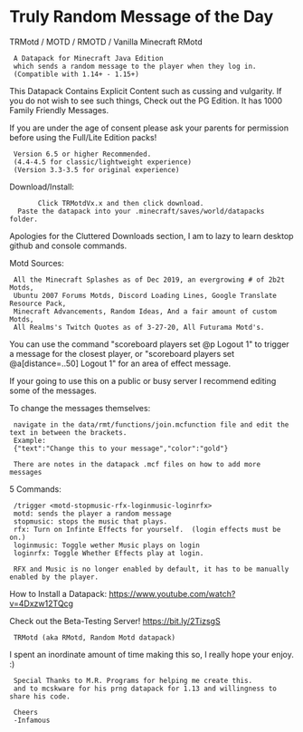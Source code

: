 # Truly Random Message of the Day
TRMotd / MOTD / RMOTD / Vanilla Minecraft RMotd

     A Datapack for Minecraft Java Edition
     which sends a random message to the player when they log in.
     (Compatible with 1.14+ - 1.15+)
     
This Datapack Contains Explicit Content such as cussing and vulgarity.  If you do not wish to see such things,
Check out the PG Edition.  It has 1000 Family Friendly Messages.

If you are under the age of consent please ask your parents for permission before using the Full/Lite Edition packs!

     Version 6.5 or higher Recommended.
     (4.4-4.5 for classic/lightweight experience)
     (Version 3.3-3.5 for original experience)

Download/Install:

           Click TRMotdVx.x and then click download.
      Paste the datapack into your .minecraft/saves/world/datapacks folder.
     
Apologies for the Cluttered Downloads section, I am to lazy to learn desktop github and console commands.
     
Motd Sources: 

     All the Minecraft Splashes as of Dec 2019, an evergrowing # of 2b2t Motds, 
     Ubuntu 2007 Forums Motds, Discord Loading Lines, Google Translate Resource Pack, 
     Minecraft Advancements, Random Ideas, And a fair amount of custom Motds,
     All Realms's Twitch Quotes as of 3-27-20, All Futurama Motd's.

You can use the command "scoreboard players set @p Logout 1" to trigger a message for the closest player, or "scoreboard players set @a[distance=..50] Logout 1" for an area of effect message.

If your going to use this on a public or busy server I recommend editing some of the messages.

To change the messages themselves: 

     navigate in the data/rmt/functions/join.mcfunction file and edit the text in between the brackets.
     Example:
     {"text":"Change this to your message","color":"gold"}
     
     There are notes in the datapack .mcf files on how to add more messages

5 Commands: 

     /trigger <motd-stopmusic-rfx-loginmusic-loginrfx>
     motd: sends the player a random message
     stopmusic: stops the music that plays.
     rfx: Turn on Infinte Effects for yourself.  (login effects must be on.)
     loginmusic: Toggle wether Music plays on login
     loginrfx: Toggle Whether Effects play at login.
     
     RFX and Music is no longer enabled by default, it has to be manually enabled by the player.

How to Install a Datapack:
     https://www.youtube.com/watch?v=4Dxzw12TQcg

Check out the Beta-Testing Server!
     https://bit.ly/2TizsgS

     TRMotd (aka RMotd, Random Motd datapack)

I spent an inordinate amount of time making this so, I really hope your enjoy. :)
     
     Special Thanks to M.R. Programs for helping me create this.
     and to mcskware for his prng datapack for 1.13 and willingness to share his code.

     Cheers 
     -Infamous 
